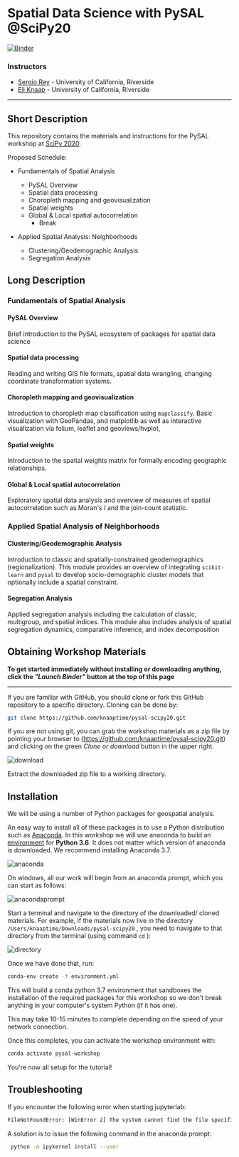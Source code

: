 # Spatial Data Science with PySAL @SciPy20

[![Binder](https://mybinder.org/badge_logo.svg)](https://mybinder.org/v2/gh/knaaptime/pysal-scipy20/master)

### Instructors

* [Sergio Rey](http://sergerey.org) - University of California, Riverside
* [Eli Knaap](https:/knaaptime.com) - University of California, Riverside

---

## Short Description

This repository contains the materials and instructions for the PySAL workshop at [SciPy 2020](https://www.scipy2020.scipy.org/).

Proposed Schedule:

* Fundamentals of Spatial Analysis
  + PySAL Overview
  + Spatial data processing
  + Choropleth mapping and geovisualization
  + Spatial weights
  + Global & Local spatial autocorrelation
    - Break

* Applied Spatial Analysis: Neighborhoods

  + Clustering/Geodemographic Analysis
  + Segregation Analysis


## Long Description

### Fundamentals of Spatial Analysis

#### PySAL Overview

Brief introduction to the PySAL ecosystem of packages for spatial data science

#### Spatial data processing

Reading and writing GIS file formats, spatial data wrangling, changing coordinate transformation systems.

#### Choropleth mapping and geovisualization

Introduction to choropleth map classification using `mapclassify`. Basic visualization with GeoPandas, and matplotlib as well as interactive visualization via folium, leaflet and geoviews/hvplot,

#### Spatial weights

Introduction to the spatial weights matrix for formally encoding geographic relationships.

#### Global & Local spatial autocorrelation

Exploratory spatial data analysis and overview of measures of spatial autocorrelation such as Moran's *I* and the join-count statistic.

### Applied Spatial Analysis of Neighborhoods

#### Clustering/Geodemographic Analysis

Introduction to classic and spatially-constrained geodemographics (regionalization). This module provides an overview of integrating `scikit-learn` and `pysal` to develop socio-demographic cluster models that optionally include a spatial constraint.

#### Segregation Analysis

Applied segregation analysis including the calculation of classic, multigroup, and spatial indices. This module also includes analysis of spatial segregation dynamics, comparative inference, and index decomposition

## Obtaining Workshop Materials

**To get started immediately without installing or downloading anything, click the *"Launch Binder"* button at the top of this page**


---
If you are familiar with GitHub, you should clone or fork this GitHub repository to a specific directory. Cloning can be done by:

``` bash
git clone https://github.com/knaaptime/pysal-scipy20.git
```

If you are not using git, you can grab the workshop materials as a zip file by pointing your browser to (https://github.com/knaaptime/pysal-scipy20.git) and clicking on the green _Clone or download_ button in the upper right.

![download](figs/readmefigs/download.png)

Extract the downloaded zip file to a working directory.

## Installation

We will be using a number of Python packages for geospatial analysis.

An easy way to install all of these packages is to use a Python distribution such as [Anaconda](https://www.anaconda.com/download/#macos). In this workshop we will use anaconda to build an [environment](https://conda.io/docs/user-guide/tasks/manage-environments.html) for **Python 3.6**. It does not matter which version of anaconda is downloaded. We recommend installing Anaconda 3.7.

![anaconda](figs/readmefigs/anaconda.png)

On windows, all our work will begin from an anaconda prompt, which you can start as follows:

![anacondaprompt](figs/readmefigs/anacondastartwin.png)

Start a terminal and navigate to the directory of the downloaded/ cloned materials. For example, if the materials now live in the directory `/Users/knaaptime/Downloads/pysal-scipy20` , you need to navigate to that directory from the terminal (using command `cd` ):

![directory](figs/readmefigs/directory.png)

Once we have done that, run:

``` bash
conda-env create -f environment.yml
```

This will build a conda python 3.7 environment that sandboxes the installation of the required packages for this workshop so we don't break anything in your computer's system Python (if it has one).

This may take 10-15 minutes to complete depending on the speed of your network connection.

Once this completes, you can activate the workshop environment with:


``` bash
conda activate pysal-workshop
```

You're now all setup for the tutorial!

## Troubleshooting

If you encounter the following error when starting jupyterlab:

``` bash
FileNotFoundError: [WinError 2] The system cannot find the file specified
```

A solution is to issue the following command in the anaconda prompt:

``` bash
 python -m ipykernel install --user
```

